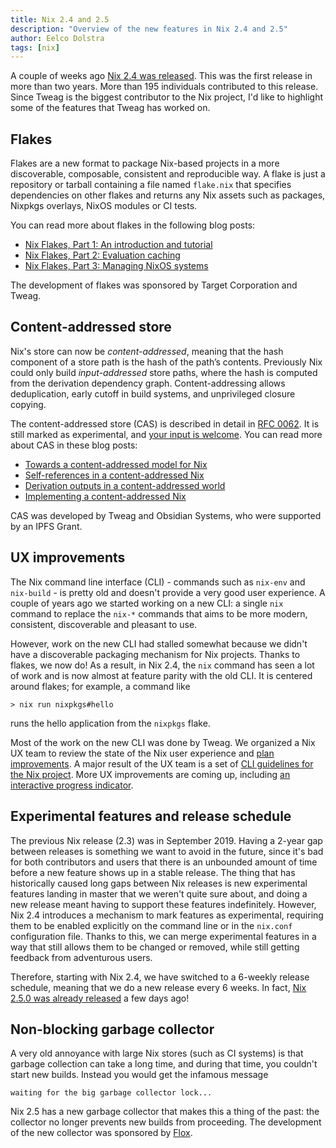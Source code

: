 ```yaml
---
title: Nix 2.4 and 2.5
description: "Overview of the new features in Nix 2.4 and 2.5"
author: Eelco Dolstra
tags: [nix]
---
```


A couple of weeks ago [Nix 2.4 was
released](https://discourse.nixos.org/t/nix-2-4-released/15822). This
was the first release in more than two years. More than 195
individuals contributed to this release. Since Tweag is the biggest
contributor to the Nix project, I'd like to highlight some of the
features that Tweag has worked on.

## Flakes

Flakes are a new format to package Nix-based projects in a more
discoverable, composable, consistent and reproducible way. A flake is
just a repository or tarball containing a file named `flake.nix` that
specifies dependencies on other flakes and returns any Nix assets such
as packages, Nixpkgs overlays, NixOS modules or CI tests.

You can read more about flakes in the following blog posts:

- [Nix Flakes, Part 1: An introduction and tutorial](./2020-05-25-flakes)
- [Nix Flakes, Part 2: Evaluation caching](./2020-06-25-eval-cache)
- [Nix Flakes, Part 3: Managing NixOS systems](./2020-07-31-nixos-flakes)

The development of flakes was sponsored by Target Corporation and
Tweag.

## Content-addressed store

Nix's store can now be _content-addressed_, meaning that the hash
component of a store path is the hash of the path’s
contents. Previously Nix could only build _input-addressed_ store
paths, where the hash is computed from the derivation dependency
graph. Content-addressing allows deduplication, early cutoff in build
systems, and unprivileged closure copying.

The content-addressed store (CAS) is described in detail in [RFC
0062](https://github.com/NixOS/rfcs/pull/62). It is still marked as
experimental, and [your input is
welcome](https://discourse.nixos.org/t/content-addressed-nix-call-for-testers/12881). You
can read more about CAS in these blog posts:

- [Towards a content-addressed model for Nix](./2020-09-10-nix-cas.md)
- [Self-references in a content-addressed Nix](./2020-11-18-nix-cas-self-references/)
- [Derivation outputs in a content-addressed world](./2021-02-17-derivation-outputs-and-output-paths/)
- [Implementing a content-addressed Nix](2021-12-02-nix-cas-4.md)

CAS was developed by Tweag and Obsidian Systems, who were supported by
an IPFS Grant.

## UX improvements

The Nix command line interface (CLI) - commands such as `nix-env` and
`nix-build` - is pretty old and doesn't provide a very good user
experience. A couple of years ago we started working on a new CLI: a
single `nix` command to replace the `nix-*` commands that aims to be
more modern, consistent, discoverable and pleasant to use.

However, work on the new CLI had stalled somewhat because we didn't
have a discoverable packaging mechanism for Nix projects. Thanks to
flakes, we now do! As a result, in Nix 2.4, the `nix` command has seen
a lot of work and is now almost at feature parity with the old CLI. It
is centered around flakes; for example, a command like

```console
> nix run nixpkgs#hello
```

runs the hello application from the `nixpkgs` flake.

Most of the work on the new CLI was done by Tweag. We organized a Nix
UX team to review the state of the Nix user experience and [plan
improvements](https://github.com/orgs/NixOS/projects/10). A major
result of the UX team is a set of [CLI guidelines for the Nix
project](https://nixos.org/manual/nix/stable/contributing/cli-guideline.html).
More UX improvements are coming up, including [an interactive progress
indicator](https://github.com/NixOS/nix/pull/4296).

## Experimental features and release schedule

The previous Nix release (2.3) was in September 2019. Having a 2-year
gap between releases is something we want to avoid in the future,
since it's bad for both contributors and users that there is an
unbounded amount of time before a new feature shows up in a stable
release. The thing that has historically caused long gaps between Nix
releases is new experimental features landing in master that we
weren't quite sure about, and doing a new release meant having to
support these features indefinitely. However, Nix 2.4 introduces a
mechanism to mark features as experimental, requiring them to be
enabled explicitly on the command line or in the `nix.conf`
configuration file. Thanks to this, we can merge experimental features
in a way that still allows them to be changed or removed, while still
getting feedback from adventurous users.

Therefore, starting with Nix 2.4, we have switched to a 6-weekly
release schedule, meaning that we do a new release every 6 weeks. In
fact, [Nix 2.5.0 was already
released](https://discourse.nixos.org/t/nix-2-5-0-released/16589) a
few days ago!

## Non-blocking garbage collector

A very old annoyance with large Nix stores (such as CI systems) is
that garbage collection can take a long time, and during that time,
you couldn't start new builds. Instead you would get the infamous
message

```console
waiting for the big garbage collector lock...
```

Nix 2.5 has a new garbage collector that makes this a thing of the
past: the collector no longer prevents new builds from proceeding. The
development of the new collector was sponsored by
[Flox](https://www.floxdev.com).
